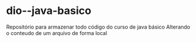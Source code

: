# dio--java-basico
Repositório para armazenar todo código do curso de java básico 
Alterando o conteudo de um arquivo de forma local 